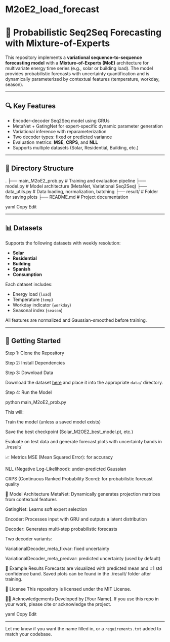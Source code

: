 # M2oE2_load_forecast
# 🧠 Probabilistic Seq2Seq Forecasting with Mixture-of-Experts

This repository implements a **variational sequence-to-sequence forecasting model** with a **Mixture-of-Experts (MoE)** architecture for multivariate energy time series (e.g., solar or building load). The model provides probabilistic forecasts with uncertainty quantification and is dynamically parameterized by contextual features (temperature, workday, season).

---

## 🔍 Key Features

- Encoder-decoder Seq2Seq model using GRUs
- MetaNet + GatingNet for expert-specific dynamic parameter generation
- Variational inference with reparameterization
- Two decoder types: fixed or predicted variance
- Evaluation metrics: **MSE**, **CRPS**, and **NLL**
- Supports multiple datasets (Solar, Residential, Building, etc.)

---

## 📁 Directory Structure

.
├── main_M2oE2_prob.py # Training and evaluation pipeline
├── model.py # Model architecture (MetaNet, Variational Seq2Seq)
├── data_utils.py # Data loading, normalization, batching
├── result/ # Folder for saving plots
├── README.md # Project documentation

yaml
Copy
Edit

---

## 📊 Datasets

Supports the following datasets with weekly resolution:
- **Solar**
- **Residential**
- **Building**
- **Spanish**
- **Consumption**

Each dataset includes:
- Energy load (`load`)
- Temperature (`temp`)
- Workday indicator (`workday`)
- Seasonal index (`season`)

All features are normalized and Gaussian-smoothed before training.

---

## 🚀 Getting Started

Step 1: Clone the Repository

Step 2: Install Dependencies

Step 3: Download Data

Download the dataset [here](https://zenodo.org/records/15767099) and place it into the appropriate `data/` directory.


Step 4: Run the Model

python main_M2oE2_prob.py

This will:

Train the model (unless a saved model exists)

Save the best checkpoint (Solar_M2OE2_best_model.pt, etc.)

Evaluate on test data and generate forecast plots with uncertainty bands in ./result/

📈 Metrics
MSE (Mean Squared Error): for accuracy

NLL (Negative Log-Likelihood): under-predicted Gaussian

CRPS (Continuous Ranked Probability Score): for probabilistic forecast quality

🧠 Model Architecture
MetaNet: Dynamically generates projection matrices from contextual features

GatingNet: Learns soft expert selection

Encoder: Processes input with GRU and outputs a latent distribution

Decoder: Generates multi-step probabilistic forecasts

Two decoder variants:

VariationalDecoder_meta_fixvar: fixed uncertainty

VariationalDecoder_meta_predvar: predicted uncertainty (used by default)

📌 Example Results
Forecasts are visualized with predicted mean and ±1 std confidence band.
Saved plots can be found in the ./result/ folder after training.

📜 License
This repository is licensed under the MIT License.

🙋‍♂️ Acknowledgements
Developed by [Your Name]. If you use this repo in your work, please cite or acknowledge the project.

yaml
Copy
Edit

---

Let me know if you want the name filled in, or a `requirements.txt` added to match your codebase.







